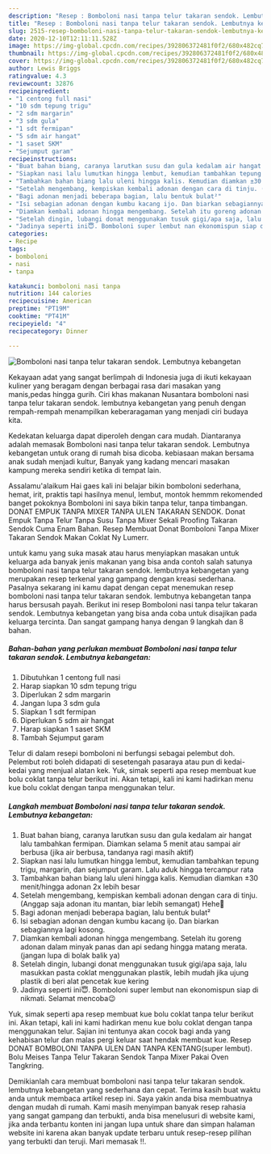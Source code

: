 ```yaml
---
description: "Resep : Bomboloni nasi tanpa telur takaran sendok. Lembutnya kebangetan Teruji"
title: "Resep : Bomboloni nasi tanpa telur takaran sendok. Lembutnya kebangetan Teruji"
slug: 2515-resep-bomboloni-nasi-tanpa-telur-takaran-sendok-lembutnya-kebangetan-teruji
date: 2020-12-10T12:11:11.528Z
image: https://img-global.cpcdn.com/recipes/392806372481f0f2/680x482cq70/bomboloni-nasi-tanpa-telur-takaran-sendok-lembutnya-kebangetan-foto-resep-utama.jpg
thumbnail: https://img-global.cpcdn.com/recipes/392806372481f0f2/680x482cq70/bomboloni-nasi-tanpa-telur-takaran-sendok-lembutnya-kebangetan-foto-resep-utama.jpg
cover: https://img-global.cpcdn.com/recipes/392806372481f0f2/680x482cq70/bomboloni-nasi-tanpa-telur-takaran-sendok-lembutnya-kebangetan-foto-resep-utama.jpg
author: Lewis Briggs
ratingvalue: 4.3
reviewcount: 32876
recipeingredient:
- "1 centong full nasi"
- "10 sdm tepung trigu"
- "2 sdm margarin"
- "3 sdm gula"
- "1 sdt fermipan"
- "5 sdm air hangat"
- "1 saset SKM"
- "Sejumput garam"
recipeinstructions:
- "Buat bahan biang, caranya larutkan susu dan gula kedalam air hangat lalu tambahkan fermipan. Diamkan selama 5 menit atau sampai air berbusa (jika air berbusa, tandanya ragi masih aktif)"
- "Siapkan nasi lalu lumutkan hingga lembut, kemudian tambahkan tepung trigu, margarin, dan sejumput garam. Lalu aduk hingga tercampur rata"
- "Tambahkan bahan biang lalu uleni hingga kalis. Kemudian diamkan ±30 menit/hingga adonan 2x lebih besar"
- "Setelah mengembang, kempiskan kembali adonan dengan cara di tinju. (Anggap saja adonan itu mantan, biar lebih semangat) Hehe🤭"
- "Bagi adonan menjadi beberapa bagian, lalu bentuk bulat²"
- "Isi sebagian adonan dengan kumbu kacang ijo. Dan biarkan sebagiannya lagi kosong."
- "Diamkan kembali adonan hingga mengembang. Setelah itu goreng adonan dalam minyak panas dan api sedang hingga matang merata.(jangan lupa di bolak balik ya)"
- "Setelah dingin, lubangi donat menggunakan tusuk gigi/apa saja, lalu masukkan pasta coklat menggunakan plastik, lebih mudah jika ujung plastik di beri alat pencetak kue kering"
- "Jadinya seperti ini😇. Bomboloni super lembut nan ekonomispun siap di nikmati. Selamat mencoba😉"
categories:
- Recipe
tags:
- bomboloni
- nasi
- tanpa

katakunci: bomboloni nasi tanpa 
nutrition: 144 calories
recipecuisine: American
preptime: "PT19M"
cooktime: "PT41M"
recipeyield: "4"
recipecategory: Dinner

---
```



![Bomboloni nasi tanpa telur takaran sendok. Lembutnya kebangetan](https://img-global.cpcdn.com/recipes/392806372481f0f2/680x482cq70/bomboloni-nasi-tanpa-telur-takaran-sendok-lembutnya-kebangetan-foto-resep-utama.jpg)

Kekayaan adat yang sangat berlimpah di Indonesia juga di ikuti kekayaan kuliner yang beragam dengan berbagai rasa dari masakan yang manis,pedas hingga gurih. Ciri khas makanan Nusantara bomboloni nasi tanpa telur takaran sendok. lembutnya kebangetan yang penuh dengan rempah-rempah menampilkan keberaragaman yang menjadi ciri budaya kita.


Kedekatan keluarga dapat diperoleh dengan cara mudah. Diantaranya adalah memasak Bomboloni nasi tanpa telur takaran sendok. Lembutnya kebangetan untuk orang di rumah bisa dicoba. kebiasaan makan bersama anak sudah menjadi kultur, Banyak yang kadang mencari masakan kampung mereka sendiri ketika di tempat lain.

Assalamu&#39;alaikum Hai gaes kali ini belajar bikin bomboloni sederhana, hemat, irit, praktis tapi hasilnya menul, lembut, montok hemmm rekomended banget pokoknya Bomboloni ini saya bikin tanpa telur, tanpa timbangan. DONAT EMPUK TANPA MIXER TANPA ULEN TAKARAN SENDOK. Donat Empuk Tanpa Telur Tanpa Susu Tanpa Mixer Sekali Proofing Takaran Sendok Cuma Enam Bahan. Resep Membuat Donat Bomboloni Tanpa Mixer Takaran Sendok Makan Coklat Ny Lumerr.

untuk kamu yang suka masak atau harus menyiapkan masakan untuk keluarga ada banyak jenis makanan yang bisa anda contoh salah satunya bomboloni nasi tanpa telur takaran sendok. lembutnya kebangetan yang merupakan resep terkenal yang gampang dengan kreasi sederhana. Pasalnya sekarang ini kamu dapat dengan cepat menemukan resep bomboloni nasi tanpa telur takaran sendok. lembutnya kebangetan tanpa harus bersusah payah.
Berikut ini resep Bomboloni nasi tanpa telur takaran sendok. Lembutnya kebangetan yang bisa anda coba untuk disajikan pada keluarga tercinta. Dan sangat gampang hanya dengan 9 langkah dan 8 bahan.


<!--inarticleads1-->

##### Bahan-bahan yang perlukan membuat Bomboloni nasi tanpa telur takaran sendok. Lembutnya kebangetan:

1. Dibutuhkan 1 centong full nasi
1. Harap siapkan 10 sdm tepung trigu
1. Diperlukan 2 sdm margarin
1. Jangan lupa 3 sdm gula
1. Siapkan 1 sdt fermipan
1. Diperlukan 5 sdm air hangat
1. Harap siapkan 1 saset SKM
1. Tambah Sejumput garam


Telur di dalam resepi bomboloni ni berfungsi sebagai pelembut doh. Pelembut roti boleh didapati di sesetengah pasaraya atau pun di kedai-kedai yang menjual alatan kek. Yuk, simak seperti apa resep membuat kue bolu coklat tanpa telur berikut ini. Akan tetapi, kali ini kami hadirkan menu kue bolu coklat dengan tanpa menggunakan telur. 

<!--inarticleads2-->

##### Langkah membuat  Bomboloni nasi tanpa telur takaran sendok. Lembutnya kebangetan:

1. Buat bahan biang, caranya larutkan susu dan gula kedalam air hangat lalu tambahkan fermipan. Diamkan selama 5 menit atau sampai air berbusa (jika air berbusa, tandanya ragi masih aktif)
1. Siapkan nasi lalu lumutkan hingga lembut, kemudian tambahkan tepung trigu, margarin, dan sejumput garam. Lalu aduk hingga tercampur rata
1. Tambahkan bahan biang lalu uleni hingga kalis. Kemudian diamkan ±30 menit/hingga adonan 2x lebih besar
1. Setelah mengembang, kempiskan kembali adonan dengan cara di tinju. (Anggap saja adonan itu mantan, biar lebih semangat) Hehe🤭
1. Bagi adonan menjadi beberapa bagian, lalu bentuk bulat²
1. Isi sebagian adonan dengan kumbu kacang ijo. Dan biarkan sebagiannya lagi kosong.
1. Diamkan kembali adonan hingga mengembang. Setelah itu goreng adonan dalam minyak panas dan api sedang hingga matang merata.(jangan lupa di bolak balik ya)
1. Setelah dingin, lubangi donat menggunakan tusuk gigi/apa saja, lalu masukkan pasta coklat menggunakan plastik, lebih mudah jika ujung plastik di beri alat pencetak kue kering
1. Jadinya seperti ini😇. Bomboloni super lembut nan ekonomispun siap di nikmati. Selamat mencoba😉


Yuk, simak seperti apa resep membuat kue bolu coklat tanpa telur berikut ini. Akan tetapi, kali ini kami hadirkan menu kue bolu coklat dengan tanpa menggunakan telur. Sajian ini tentunya akan cocok bagi anda yang kehabisan telur dan malas pergi keluar saat hendak membuat kue. Resep DONAT BOMBOLONI TANPA ULEN DAN TANPA KENTANG(super lembut). Bolu Meises Tanpa Telur Takaran Sendok Tanpa Mixer Pakai Oven Tangkring. 

Demikianlah cara membuat bomboloni nasi tanpa telur takaran sendok. lembutnya kebangetan yang sederhana dan cepat. Terima kasih buat waktu anda untuk membaca artikel resep ini. Saya yakin anda bisa membuatnya dengan mudah di rumah. Kami masih menyimpan banyak resep rahasia yang sangat gampang dan terbukti, anda bisa menelusuri di website kami, jika anda terbantu konten ini jangan lupa untuk share dan simpan halaman website ini karena akan banyak update terbaru untuk resep-resep pilihan yang terbukti dan teruji. Mari memasak !!. 
